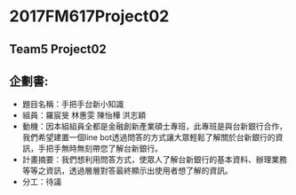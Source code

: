 # 2017FM617Project02 #
## Team5 Project02 ##
## 企劃書:
* 題目名稱：手把手台新小知識
* 組員：羅宸旻 林惠雯 陳怡樺 洪志穎
* 動機：因本組組員全都是金融創新產業碩士專班，此專班是與台新銀行合作，我們希望建置一個line bot透過問答的方式讓大眾輕鬆了解關於台新銀行的資訊，手把手無時無刻帶您了解台新銀行。
* 計畫摘要：我們想利用問答方式，使眾人了解台新銀行的基本資料、辦理業務等等之資訊，透過層層對答最終顯示出使用者想了解的資訊。
* 分工：待議
